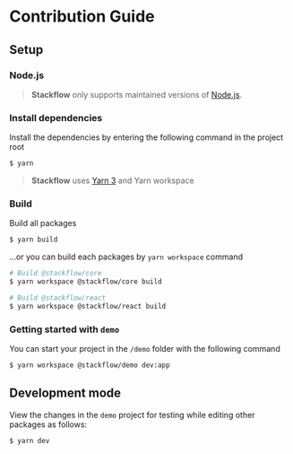 # Contribution Guide

## Setup

### Node.js

> **Stackflow** only supports maintained versions of [Node.js](https://nodejs.org).

### Install dependencies

Install the dependencies by entering the following command in the project root

```bash
$ yarn
```

> **Stackflow** uses [Yarn 3](https://yarnpkg.com) and Yarn workspace

### Build

Build all packages

```bash
$ yarn build
```

...or you can build each packages by `yarn workspace` command

```bash
# Build @stackflow/core
$ yarn workspace @stackflow/core build

# Build @stackflow/react
$ yarn workspace @stackflow/react build
```

### Getting started with `demo`

You can start your project in the `/demo` folder with the following command

```bash
$ yarn workspace @stackflow/demo dev:app
```

## Development mode

View the changes in the `demo` project for testing while editing other packages as follows:

```bash
$ yarn dev
```
